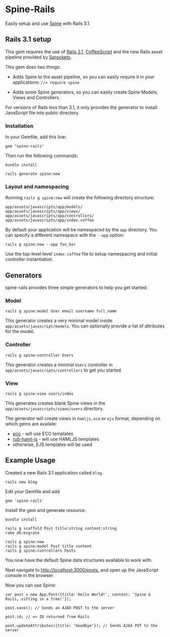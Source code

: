 # Spine-Rails

Easily setup and use [Spine](http://spinejs.com) with Rails 3.1.

## Rails 3.1 setup

This gem requires the use of [Rails 3.1](http://rubyonrails.org), [CoffeeScript](http://jashkenas.github.com/coffee-script/) and the new Rails asset pipeline provided by [Sprockets](http://getsprockets.org).

This gem does two things:

* Adds Spine to the asset pipeline, so you can easily require it in your applications: `//= require spine`
    
* Adds some Spine generators, so you can easily create Spine Models, Views and Controllers.

For versions of Rails less than 3.1, it only provides the generator to install JavaScript file into public directory. 

### Installation

In your Gemfile, add this line:

    gem "spine-rails"
  
Then run the following commands:

    bundle install
    
    rails generate spine:new

### Layout and namespacing

Running `rails g spine:new` will create the following directory structure:
  
    app/assets/javascripts/app/models/
    app/assets/javascripts/app/views/
    app/assets/javascripts/app/controllers/
    app/assets/javascripts/app/index.coffee
    
By default your application will be namespaced by the `app` directory. You can specify a different namespace with the `--app` option:

    rails g spine:new --app foo_bar
    
Use the top-level level `index.coffee` file to setup namespacing and initial controller instantiation.

## Generators

spine-rails provides three simple generators to help you get started:

### Model

    rails g spine:model User email username full_name
    
This generator creates a very minimal model inside `app/assets/javascript/models`. You can optionally provide a list of attributes for the model.

### Controller
    
    rails g spine:controller Users
    
This generator creates a minimal `Users` controller in `app/assets/javascripts/controllers` to get you started. 

### View

    rails g spine:view users/index
    
This generates creates blank Spine views in the `app/assets/javascripts/views/users` directory. 

The generator will create views in `hamljs`, `eco` or `ejs` format, depending on which gems are availale:

- [eco](https://github.com/sstephenson/eco) - will use ECO templates
- [rub-haml-js](https://github.com/dnagir/ruby-haml-js) - will use HAMLJS templates
- otherwise, EJS templates will be used

## Example Usage

Created a new Rails 3.1 application called `blog`.

    rails new blog

Edit your Gemfile and add

    gem 'spine-rails'

Install the gem and generate resource.

    bundle install
    
    rails g scaffold Post title:string content:string
    rake db:migrate
    
    rails g spine:new
    rails g spine:model Post title content
    rails g spine:controllers Posts

You now have the default Spine data structures available to work with.

Next navigate to [http://localhost:3000/posts](http://localhost:3000/posts), and open up the JavaScript console in the browser.

Now you can use Spine:

    var post = new App.Post({title:'Hello World!', content: 'Spine & Rails, sitting in a tree!'});
    
    post.save(); // Sends an AJAX POST to the server
    
    post.id; // => ID returned from Rails
    
    post.updateAttributes({title: 'Goodbye'}); // Sends AJAX PUT to the server
